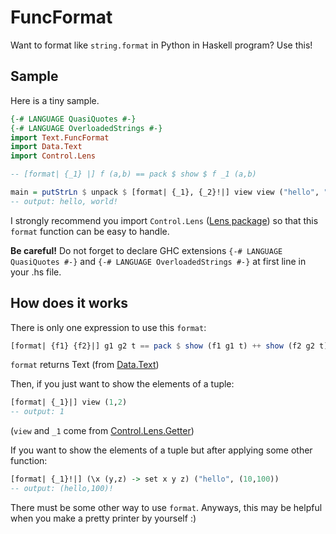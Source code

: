 FuncFormat
======================

Want to format like `string.format` in Python in Haskell program? Use this!

Sample
-----------------
Here is a tiny sample.

```haskell
{-# LANGUAGE QuasiQuotes #-}
{-# LANGUAGE OverloadedStrings #-}
import Text.FuncFormat
import Data.Text
import Control.Lens

-- [format| {_1} |] f (a,b) == pack $ show $ f _1 (a,b)

main = putStrLn $ unpack $ [format| {_1}, {_2}!|] view view ("hello", "world")
-- output: hello, world!
```

I strongly recommend you import `Control.Lens` ([Lens package](http://hackage.haskell.org/package/lens )) so that this `format` function can be easy to handle.

**Be careful!**
Do not forget to declare GHC extensions `{-# LANGUAGE QuasiQuotes #-}` and `{-# LANGUAGE OverloadedStrings #-}` at first line in your .hs file.

How does it works
-----------------
There is only one expression to use this `format`:  
```haskell
[format| {f1} {f2}|] g1 g2 t == pack $ show (f1 g1 t) ++ show (f2 g2 t)
```
`format` returns Text (from [Data.Text](http://hackage.haskell.org/package/text))

Then, if you just want to show the elements of a tuple:  
```haskell
[format| {_1}|] view (1,2)
-- output: 1
```  
(`view` and `_1` come from [Control.Lens.Getter](http://hackage.haskell.org/packages/archive/lens/3.8.5/doc/html/Control-Lens-Getter.html ))

If you want to show the elements of a tuple but after applying some other function:  
```haskell
[format| {_1}!|] (\x (y,z) -> set x y z) ("hello", (10,100))
-- output: (hello,100)!
```

There must be some other way to use `format`. Anyways, this may be helpful when you make a pretty printer by yourself :)

